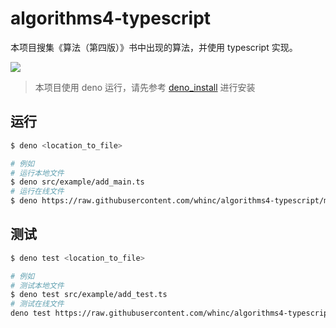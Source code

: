 # algorithms4-typescript

本项目搜集《算法（第四版）》书中出现的算法，并使用 typescript 实现。

[![](https://img9.doubanio.com/view/subject/s/public/s28322244.jpg)](https://book.douban.com/subject/19952400/)

>本项目使用 deno 运行，请先参考 [deno_install](https://github.com/denoland/deno_install) 进行安装

## 运行

```bash
$ deno <location_to_file>

# 例如
# 运行本地文件
$ deno src/example/add_main.ts
# 运行在线文件
$ deno https://raw.githubusercontent.com/whinc/algorithms4-typescript/master/src/example/add_main.ts
```

## 测试

```bash
$ deno test <location_to_file>

# 例如
# 测试本地文件
$ deno test src/example/add_test.ts
# 测试在线文件
deno test https://raw.githubusercontent.com/whinc/algorithms4-typescript/master/src/example/add_test.ts
```